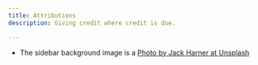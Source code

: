 ```yaml
---
title: Attributions
description: Giving credit where credit is due.

---
```


- The sidebar background image is a [Photo by Jack Harner at Unsplash](https://unsplash.com/@jackharner)